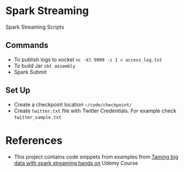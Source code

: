 # Spark Streaming

Spark Streaming Scripts

## Commands
- To publish logs to socket `nc -kl 9999 -i 1 < access_log.txt`
- To build Jar `sbt assembly`
- Spark Submit

## Set Up

- Create a checkpoint location `~/code/checkpoint/` 
- Create `twitter.txt` file with Twitter Credentials. For example check `twitter_sample.txt`

# References
- This project contains code snippets from examples from [Taming big data with spark streaming hands on](https://www.udemy.com/course/taming-big-data-with-spark-streaming-hands-on/) Udemy Course